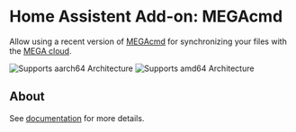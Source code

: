 # Home Assistent Add-on: MEGAcmd

Allow using a recent version of [MEGAcmd](https://github.com/meganz/MEGAcmd/) for synchronizing your files with the [MEGA cloud](https://mega.nz/).

![Supports aarch64 Architecture][aarch64-shield] ![Supports amd64 Architecture][amd64-shield]

## About

See [documentation](DOCS.md) for more details.

[aarch64-shield]: https://img.shields.io/badge/aarch64-yes-green.svg
[amd64-shield]: https://img.shields.io/badge/amd64-yes-green.svg
